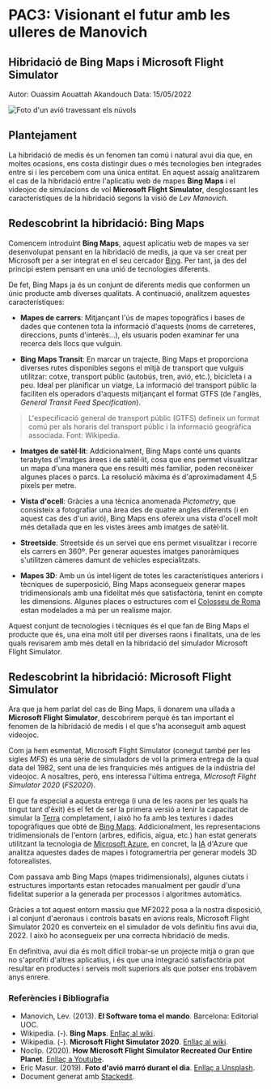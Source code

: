 ﻿# PAC3: Visionant el futur amb les ulleres de Manovich

## Hibridació de Bing Maps i Microsoft Flight Simulator

Autor: Ouassim Aouattah Akandouch
Data: 15/05/2022

![Foto d'un avió travessant els núvols](https://images.unsplash.com/photo-1551373704-e8c703fd4e4d?ixlib=rb-1.2.1&ixid=MnwxMjA3fDB8MHxwaG90by1wYWdlfHx8fGVufDB8fHx8&auto=format&fit=crop&w=1179&q=80)

## Plantejament

La hibridació de medis és un fenomen tan comú i natural avui dia que, en moltes ocasions, ens costa distingir dues o més tecnologies ben integrades entre si i les percebem com una única entitat.
En aquest assaig analitzarem el cas de la hibridació entre l'aplicatiu web de mapes **Bing Maps** i el videojoc de simulacions de vol **Microsoft Flight Simulator**, desglossant les característiques de la hibridació segons la visió de *Lev Manovich*.

## Redescobrint la hibridació: Bing Maps

Comencem introduint **Bing Maps**, aquest aplicatiu web de mapes va ser desenvolupat pensant en la hibridació de medis, ja que va ser creat per Microsoft per a ser integrat en el seu cercador [Bing](https://es.wikipedia.org/wiki/Microsoft_Bing). Per tant, ja des del principi estem pensant en una unió de tecnologies diferents. 

De fet, Bing Maps ja és un conjunt de diferents medis que conformen un únic producte amb diverses qualitats. A continuació, analitzem aquestes característiques:

 - **Mapes de carrers**:
Mitjançant l'ús de mapes topogràfics i bases de dades que contenen tota la informació d'aquests (noms de carreteres, direccions, punts d'interès...), els usuaris poden examinar fer una recerca dels llocs que vulguin.

 - **Bing Maps Transit**:
En marcar un trajecte, Bing Maps et proporciona diverses rutes disponibles segons el mitjà de transport que vulguis utilitzar: cotxe, transport públic (autobús, tren, avió, etc.), bicicleta i a peu. Ideal per planificar un viatge,
La informació del transport públic la faciliten els operadors d'aquests mitjançant el format GTFS (de l'anglès, *General Transit Feed Specification*).

> L'especificació general de transport públic (GTFS) defineix un format comú per als horaris del transport públic i la informació geogràfica associada.
> Font: Wikipedia.

 - **Imatges de satèl·lit**:
Addicionalment, Bing Maps conté uns quants terabytes d'imatges àrees i de satèl·lit, cosa que ens permet visualitzar un mapa d'una manera que ens resulti més familiar, poden reconèixer algunes places o parcs. La resolució màxima és d'aproximadament 4,5 píxels per metre.

 - **Vista d'ocell**:
Gràcies a una tècnica anomenada *Pictometry*, que consisteix a fotografiar una àrea des de quatre angles diferents (i en aquest cas des d'un avió), Bing Maps ens ofereix una vista d'ocell molt més detallada que en les vistes àrees amb imatges de satèl·lit.

 - **Streetside**:
Streetside és un servei que ens permet visualitzar i recorre els carrers en 360º. Per generar aquestes imatges panoràmiques s'utilitzen càmeres damunt de vehicles especialitzats.

 - **Mapes 3D**:
Amb un ús intel·ligent de totes les característiques anteriors i tècniques de superposició, Bing Maps aconsegueix generar mapes tridimensionals amb una fidelitat més que satisfactòria, tenint en compte les dimensions. 
Algunes places o estructures com el [Colosseu de Roma](https://ca.wikipedia.org/wiki/Colosseu) estan modelades a mà per un realisme major.

Aquest conjunt de tecnologies i tècniques és el que fan de Bing Maps el producte que és, una eina molt útil per diverses raons i finalitats, una de les quals revisarem amb més detall en la hibridació del simulador Microsoft Flight Simulator.

## Redescobrint la hibridació: Microsoft Flight Simulator


Ara que ja hem parlat del cas de Bing Maps, li donarem una ullada a **Microsoft Flight  Simulator**, descobrirem perquè és tan important el fenomen de la hibridació de medis i el que s'ha aconseguit amb aquest videojoc.  
  
Com ja hem esmentat, Microsoft Flight  Simulator (conegut també per les sigles *MFS*) és una sèrie de simuladors de vol la primera entrega de la qual data del 1982, sent una de les franquícies més antigues de la indústria del videojoc. A nosaltres, però, ens interessa l'última entrega, *Microsoft Flight  Simulator 2020* (*FS2020*).  
  
El que fa especial a aquesta entrega (i una de les raons per les quals ha tingut tant d'èxit) és el fet de ser la primera versió a tenir la capacitat de simular la [Terra](https://ca.wikipedia.org/wiki/Terra) completament, i això ho fa amb les textures i dades topogràfiques que obté de [Bing Maps](https://es.wikipedia.org/wiki/Bing_Maps). Addicionalment, les representacions tridimensionals de l'entorn (arbres, edificis, aigua, etc.) han estat generats utilitzant la tecnologia de [Microsoft Azure](https://es.wikipedia.org/wiki/Microsoft_Azure), en concret, la [IA](https://ca.wikipedia.org/wiki/Intel%C2%B7lig%C3%A8ncia_artificial) d'Azure que analitza aquestes dades de mapes i fotogramertria per generar models 3D fotorealistes.  
  
Com passava amb Bing Maps (mapes tridimensionals), algunes ciutats i estructures importants estan retocades manualment per gaudir d'una fidelitat superior a la generada per processos i algoritmes automàtics.  
  
Gràcies a tot aquest entorn massiu que MF2022 posa a la nostra disposició, i al conjunt d'aeronaus i controls basats en avions reals, Microsoft Flight  Simulator 2020 es converteix en el simulador de vols definitiu fins avui dia, 2022. I això ho aconsegueix per una correcta hibridació de medis.  
  
En definitiva, avui dia és molt difícil trobar-se un projecte mitjà o gran que no s'aprofiti d'altres aplicatius, i és que una integració satisfactòria pot resultar en productes i serveis molt superiors als que potser ens trobàvem anys enrere.

### Referències i Bibliografia

- Manovich, Lev. (2013). **El Software toma el mando**. Barcelona: Editorial UOC.
- Wikipedia. (-). **Bing Maps**. [Enllaç al wiki](https://es.wikipedia.org/wiki/Bing_Maps#Borrado_de_instalaciones_gubernamentales).
- Wikipedia. (-). **Microsoft Flight Simulator 2020**. [Enllaç al wiki](https://es.wikipedia.org/wiki/Microsoft_Flight_Simulator_2020).
- Noclip. (2020). **How Microsoft Flight Simulator Recreated Our Entire Planet**. [Enllaç a Youtube](https://www.youtube.com/watch?v=0w7q1ZFfsxs).
- Eric Masur. (2019). **Foto d'avió marró durant el dia**. [Enllaç a Unsplash](https://unsplash.com/es/fotos/vVLTtOG12sA).
- Document generat amb [Stackedit](https://stackedit.io).
